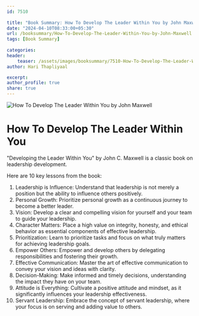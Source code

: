 ```yaml
---                            
id: 7510                            
                          
title: "Book Summary: How To Develop The Leader Within You by John Maxwell"                     
date: "2024-04-10T08:33:00+05:30"                            
url: /booksummary/How-To-Develop-The-Leader-Within-You-by-John-Maxwell                      
tags: [Book Summary]                     
                            
categories:                            
header:                            
    teaser: /assets/images/booksummary/7510-How-To-Develop-The-Leader-Within-You-by-John-Maxwell.jpg                         
author: Hari Thapliyaal                            

excerpt:                            
author_profile: true                            
share: true                            
---                            
```

                            
![How To Develop The Leader Within You by John Maxwell](/assets/images/booksummary/7510-How-To-Develop-The-Leader-Within-You-by-John-Maxwell.jpg)                                 
   
# How To Develop The Leader Within You
   
"Developing the Leader Within You" by John C. Maxwell is a classic book on leadership development.   
   
Here are 10 key lessons from the book:   
   
1. Leadership is Influence: Understand that leadership is not merely a position but the ability to influence others positively.
2. Personal Growth: Prioritize personal growth as a continuous journey to become a better leader.
3. Vision: Develop a clear and compelling vision for yourself and your team to guide your leadership.
4. Character Matters: Place a high value on integrity, honesty, and ethical behavior as essential components of effective leadership.
5. Prioritization: Learn to prioritize tasks and focus on what truly matters for achieving leadership goals.
6. Empower Others: Empower and develop others by delegating responsibilities and fostering their growth.
7. Effective Communication: Master the art of effective communication to convey your vision and ideas with clarity.
8. Decision-Making: Make informed and timely decisions, understanding the impact they have on your team.
9. Attitude is Everything: Cultivate a positive attitude and mindset, as it significantly influences your leadership effectiveness.
10. Servant Leadership: Embrace the concept of servant leadership, where your focus is on serving and adding value to others.